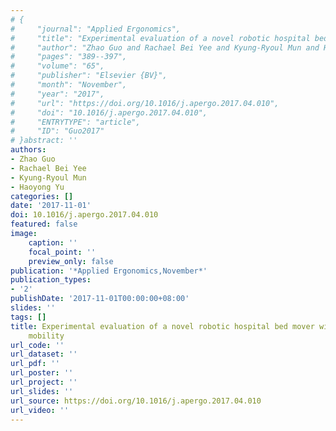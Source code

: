 ```yaml
---
# {
#     "journal": "Applied Ergonomics",
#     "title": "Experimental evaluation of a novel robotic hospital bed mover with omni-directional mobility",
#     "author": "Zhao Guo and Rachael Bei Yee and Kyung-Ryoul Mun and Haoyong Yu",
#     "pages": "389--397",
#     "volume": "65",
#     "publisher": "Elsevier {BV}",
#     "month": "November",
#     "year": "2017",
#     "url": "https://doi.org/10.1016/j.apergo.2017.04.010",
#     "doi": "10.1016/j.apergo.2017.04.010",
#     "ENTRYTYPE": "article",
#     "ID": "Guo2017"
# }abstract: ''
authors:
- Zhao Guo
- Rachael Bei Yee
- Kyung-Ryoul Mun
- Haoyong Yu
categories: []
date: '2017-11-01'
doi: 10.1016/j.apergo.2017.04.010
featured: false
image:
    caption: ''
    focal_point: ''
    preview_only: false
publication: '*Applied Ergonomics,November*'
publication_types:
- '2'
publishDate: '2017-11-01T00:00:00+08:00'
slides: ''
tags: []
title: Experimental evaluation of a novel robotic hospital bed mover with omni-directional
    mobility
url_code: ''
url_dataset: ''
url_pdf: ''
url_poster: ''
url_project: ''
url_slides: ''
url_source: https://doi.org/10.1016/j.apergo.2017.04.010
url_video: ''
---
```

